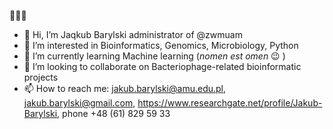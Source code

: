 **🦠🧫🧬**
- 👋 Hi, I’m Jaqkub Barylski administrator of @zwmuam
- 👀 I’m interested in Bioinformatics, Genomics, Microbiology, Python
- 🌱 I’m currently learning Machine learning (_nomen est omen_ :wink: )
- 💞️ I’m looking to collaborate on Bacteriophage-related bioinformatic projects
- 📫 How to reach me: jakub.barylski@amu.edu.pl, jakub.barylski@gmail.com, https://www.researchgate.net/profile/Jakub-Barylski, phone +48 (61) 829 59 33

<!---
zwmuam/zwmuam is a ✨ special ✨ repository because its `README.md` (this file) appears on your GitHub profile.
You can click the Preview link to take a look at your changes.
--->

